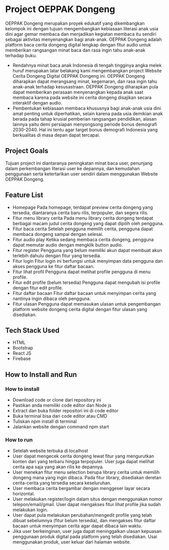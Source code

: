 # Project OEPPAK Dongeng
OEPPAK Dongeng merupakan proyek edukatif yang dikembangkan kelompok ini dengan tujuan mengembangkan kebiasaan literasi anak usia dini agar gemar membaca dan menjadikan kegiatan membaca itu sendiri sebagai aktivitas menyenangkan bagi anak-anak. OEPPAK Dongeng adalah platform baca cerita dongeng digital lengkap dengan fitur audio untuk memberikan rangsangan minat baca dan rasa ingin tahu anak-anak terhadap buku.

- Rendahnya minat baca anak Indonesia di tengah tingginya angka melek huruf merupakan latar belakang kami mengembangkan project Website Cerita Dongeng Digital OEPPAK Dongeng ini. OEPPAK Dongeng diharapkan dapat merangsang minat, kegemaran, dan rasa ingin tahu anak-anak terhadap kesusastraan. OEPPAK Dongeng diharapkan pula dapat memberikan perasaan menyenangkan kepada anak saat membaca karena pada website ini cerita dongeng disajikan secara interaktif dengan audio. 
- Pembentukan kebiasaan membaca khususnya bagi anak-anak usia dini amat penting untuk diperhatikan, selain karena pada usia demikian anak berada pada tahap krusial pemberian rangsangan pendidikan, alasan lainnya yaitu demi persiapan menyongsong periode bonus demografi 2030-2040. Hal ini tentu agar target bonus demografi Indonesia yang berkualitas di masa depan dapat tercapai.

## Project Goals
Tujuan project ini diantaranya peningkatan minat baca user, penunjang dalam perkembangan literasi user ke depannya, dan kemudahan penggunaan serta ketertarikan user sendiri dalam menggunakan Website OEPPAK Dongeng.

## Feature List
* Homepage
Pada homepage, terdapat preview cerita dongeng yang tersedia, diantaranya cerita baru rilis, terpopuler, dan segera rilis.
* Fitur menu library cerita
Pada menu library cerita dongeng terdapat berbagai macam judul cerita dongeng yang dapat dipilih oleh pengguna.
* Fitur baca cerita
Setelah pengguna memilih cerita, pengguna dapat membaca dongeng sampai dengan selesai.
* Fitur audio play
Ketika sedang membaca cerita dongeng, pengguna dapat memutar audio dengan mengklik button audio.
* Fitur register
Pengguna yang belum memiliki akun dapat membuat akun terlebih dahulu dengan fitur yang tersedia.
* Fitur login
Fitur login ini berfungsi untuk menyimpan data pengguna dan akses pengguna ke fitur daftar bacaan.
* Fitur lihat profil
Pengguna dapat melihat profile pengguna di menu profile.
* Fitur edit profile (belum tersedia)
Pengguna dapat mengubah isi profile dengan fitur edit profile.
* Fitur daftar bacaan
Fitur daftar bacaan untuk menyimpan cerita yang nantinya ingin dibaca oleh pengguna.
* Fitur ulasan
Pengguna dapat memasukan ulasan untuk pengembangan platform website dongeng cerita digital dengan fitur ulasan yang disediakan.

## Tech Stack Used
- HTML
- Bootstrap
- React JS
- Firebase


## How to Install and Run
### How to install
- Download code or clone dari repository ini
- Pastikan anda memiliki code editor dan Node js
- Extract dan buka folder repositori ini di code editor
- Buka terminal bisa dari code editor atau CMD
- Tuliskan npm install di terminal
- Jalankan website dengan command npm start

### How to run
- Setelah website terbuka di localhost
- User dapat mengecek cerita dongeng lewat fitur yang mengurutkan konten dari yang terbaru hingga terpopuler. User juga dapat melihat cerita apa saja yang akan rilis ke depannya.
- User menekan fitur menu selection berupa library cerita untuk memilih dongeng mana yang ingin dibaca. Pada fitur library, disediakan deretan cerita-cerita yang tersedia secara keseluruhan.
- User membaca cerita bergambar dengan menggeser layar secara horizontal.
- User melakukan register/login dalam situs dengan menggunakan nomor telepon/email/gmail. User dapat mengakses fitur lihat profile jika sudah melakukan login.
- User dapat pula melakukan perubahan/mengedit profile yang telah dibuat sebelumnya (fitur belum tersedia), dan mengakses fitur daftar bacaan untuk menyimpan cerita agar dapat dibaca lain waktu.
- Jika user berkeinginan, user juga dapat meninggalkan ulasan kepuasan penggunaan produk digital pada platform yang telah disediakan.
Usai menggunakan produk, user keluar dari halaman website.





